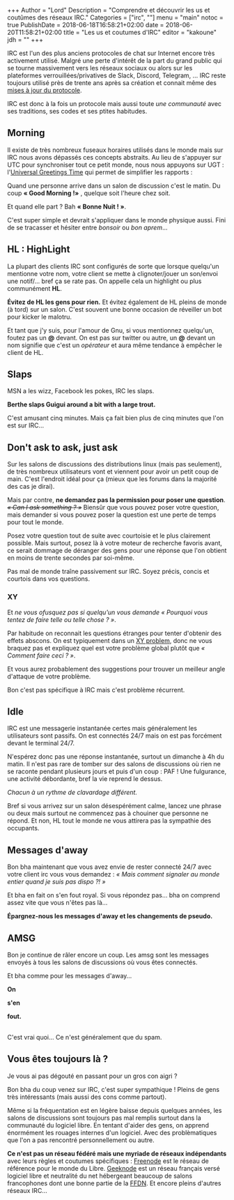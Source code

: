 +++
Author = "Lord"
Description = "Comprendre et découvrir les us et coutûmes des réseaux IRC."
Categories = ["irc", ""]
menu = "main"
notoc = true
PublishDate = 2018-06-18T16:58:21+02:00
date = 2018-06-20T11:58:21+02:00
title = "Les us et coutumes d'IRC"
editor = "kakoune"
jdh = ""
+++

IRC est l'un des plus anciens protocoles de chat sur Internet encore très activement utilisé.
Malgré une perte d'intérêt de la part du grand public qui se tourne massivement vers les réseaux sociaux ou alors sur les plateformes verrouillées/privatives de Slack, Discord, Telegram, … IRC reste toujours utilisé près de trente ans après sa création et connait même des [mises à jour du protocole](https://ircv3.net/).

IRC est donc à la fois un protocole mais aussi toute *une communauté* avec ses traditions, ses codes et ses ptites habitudes.

## Morning
Il existe de très nombreux fuseaux horaires utilisés dans le monde mais sur IRC nous avons dépassés ces concepts abstraits.
Au lieu de s'appuyer sur UTC pour synchroniser tout ce petit monde, nous nous appuyons sur UGT : l'[Universal Greetings Time](http://www.total-knowledge.com/~ilya/mips/ugt.html) qui permet de simplifier les rapports :

Quand une personne arrive dans un salon de discussion c'est le matin. Du coup **« Good Morning !»** , quelque soit l'heure chez soit.

Et quand elle part ?
Bah **« Bonne Nuit ! »**.

C'est super simple et devrait s'appliquer dans le monde physique aussi.
Fini de se tracasser et hésiter entre *bonsoir* ou *bon aprem*…

## HL : HighLight
La plupart des clients IRC sont configurés de sorte que lorsque quelqu'un mentionne votre nom, votre client se mette à clignoter/jouer un son/envoi une notif/… bref ça se rate pas.
On appelle cela un highlight ou plus communément **HL**.

**Évitez de HL les gens pour rien.**
Et évitez également de HL pleins de monde (à tord) sur un salon.
C'est souvent une bonne occasion de réveiller un bot pour kicker le malotru.

Et tant que j'y suis, pour l'amour de Gnu, si vous mentionnez quelqu'un, foutez pas un **@** devant.
On est pas sur twitter ou autre, un **@** devant un nom signifie que c'est un *opérateur* et aura même tendance à empêcher le client de HL.

## Slaps
MSN a les wizz, Facebook les pokes, IRC les slaps.

**Berthe slaps Guigui around a bit with a large trout.**

C'est amusant cinq minutes.
Mais ça fait bien plus de cinq minutes que l'on est sur IRC…

## Don't ask to ask, just ask
Sur les salons de discussions des distributions linux (mais pas seulement), de très nombreux utilisateurs vont et viennent pour avoir un petit coup de main.
C'est l'endroit idéal pour ça (mieux que les forums dans la majorité des cas je dirai).

Mais par contre, **ne demandez pas la permission pour poser une question**.
~~*« Can I ask something ? »*~~
Biensûr que vous pouvez poser votre question, mais demander si vous pouvez poser la question est une perte de temps pour tout le monde.

Posez votre question tout de suite avec courtoisie et le plus clairement possible.
Mais surtout, posez là à votre moteur de recherche favoris avant, ce serait dommage de déranger des gens pour une réponse que l'on obtient en moins de trente secondes par soi-même.

Pas mal de monde traîne passivement sur IRC.
Soyez précis, concis et courtois dans vos questions.

### XY
Et *ne vous ofusquez pas si quelqu'un vous demande « Pourquoi vous tentez de faire telle ou telle chose ? »*.

Par habitude on reconnait les questions étranges pour tenter d'obtenir des effets abscons.
On est typiquement dans un [XY problem](http://xyproblem.info/), donc ne vous braquez pas et expliquez quel est votre problème global plutôt que *« Comment faire ceci ? »*.

Et vous aurez probablement des suggestions pour trouver un meilleur angle d'attaque de votre problème.

Bon c'est pas spécifique à IRC mais c'est problème récurrent.

## Idle
IRC est une messagerie instantanée certes mais généralement les utilisateurs sont passifs.
On est connectés 24/7 mais on est pas forcément devant le terminal 24/7.

N'espérez donc pas une réponse instantanée, surtout un dimanche à 4h du matin.
Il n'est pas rare de tomber sur des salons de discussions où rien ne se raconte pendant plusieurs jours et puis d'un coup : PAF !
Une fulgurance, une activité débordante, bref la vie reprend le dessus.

*Chacun à un rythme de clavardage différent.*

Bref si vous arrivez sur un salon désespérément calme, lancez une phrase ou deux mais surtout ne commencez pas à chouiner que personne ne répond.
Et non, HL tout le monde ne vous attirera pas la sympathie des occupants.

## Messages d'away
Bon bha maintenant que vous avez envie de rester connecté 24/7 avec votre client irc vous vous demandez : *« Mais comment signaler au monde entier quand je suis pas dispo ?! »*

Et bha en fait on s'en fout royal.
Si vous répondez pas… bha on comprend assez vite que vous n'êtes pas là…

**Épargnez-nous les messages d'away et les changements de pseudo.**

## AMSG
Bon je continue de râler encore un coup.
Les amsg sont les messages envoyés à tous les salons de discussions où vous êtes connectés.

Et bha comme pour les messages d'away…

**On**

**s'en**

**fout.**

<br>
C'est vrai quoi…
Ce n'est généralement que du spam.

## Vous êtes toujours là ?
Je vous ai pas dégouté en passant pour un gros con aigri ?

Bon bha du coup venez sur IRC, c'est super sympathique !
Pleins de gens très intéressants (mais aussi des cons comme partout).

Même si la fréquentation est en légère baisse depuis quelques années, les salons de discussions sont toujours pas mal remplis surtout dans la communauté du logiciel libre.
En tentant d'aider des gens, on apprend énormément les rouages internes d'un logiciel.
Avec des problèmatiques que l'on a pas rencontré personnellement ou autre.

**Ce n'est pas un réseau fédéré mais une myriade de réseaux indépendants** avec leurs règles et coutumes spécifiques : [Freenode](https://freenode.net/) est le réseau de référence pour le monde du Libre.
[Geeknode](http://geeknode.org/) est un réseau français versé logiciel libre et neutralité du net hébergeant beaucoup de salons francophones dont une bonne partie de la [FFDN](https://ffdn.org).
Et encore pleins d'autres réseaux IRC…
